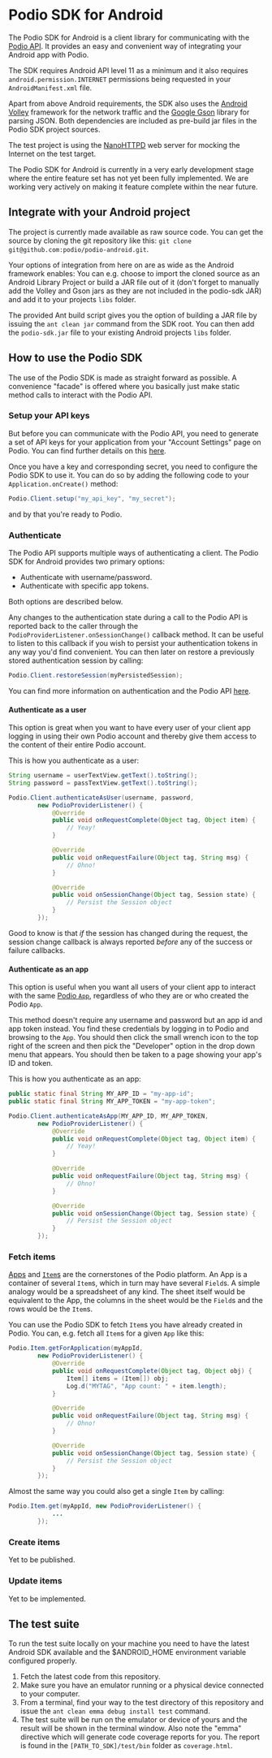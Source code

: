 # Podio SDK for Android #
The Podio SDK for Android is a client library for communicating with the [Podio API](https://developers.podio.com). It provides an easy and convenient way of integrating your Android app with Podio.

The SDK requires Android API level 11 as a minimum and it also requires  `android.permission.INTERNET` permissions being requested in your `AndroidManifest.xml` file.

Apart from above Android requirements, the SDK also uses the [Android Volley](https://android.googlesource.com/platform/frameworks/volley/) framework for the network traffic and the [Google Gson](https://code.google.com/p/google-gson/) library for parsing JSON. Both dependencies are included as pre-build jar files in the Podio SDK project sources.

The test project is using the [NanoHTTPD](http://nanohttpd.com/) web server for mocking the Internet on the test target.

The Podio SDK for Android is currently in a very early development stage where the entire feature set has not yet been fully implemented. We are working very actively on making it feature complete within the near future.

## Integrate with your Android project ##
The project is currently made available as raw source code. You can get the source by cloning the git repository like this: `git clone git@github.com:podio/podio-android.git`.

Your options of integration from here on are as wide as the Android framework enables: You can e.g. choose to import the cloned source as an Android Library Project or build a JAR file out of it (don't forget to manually add the Volley and Gson jars as they are not included in the podio-sdk JAR) and add it to your projects `libs` folder.

The provided Ant build script gives you the option of building a JAR file by issuing the `ant clean jar` command from the SDK root. You can then add the `podio-sdk.jar` file to your existing Android projects `libs` folder.

## How to use the Podio SDK ##
The use of the Podio SDK is made as straight forward as possible. A convenience "facade" is offered where you basically just make static method calls to interact with the Podio API.

### Setup your API keys ###
But before you can communicate with the Podio API, you need to generate a set of API keys for your application from your "Account Settings" page on Podio. You can find further details on this [here](https://developers.podio.com/api-key).

Once you have a key and corresponding secret, you need to configure the Podio SDK to use it. You can do so by adding the following code to your `Application.onCreate()` method:

```java
Podio.Client.setup("my_api_key", "my_secret");
```

and by that you're ready to Podio.

### Authenticate ###
The Podio API supports multiple ways of authenticating a client. The Podio SDK for Android provides two primary options:

* Authenticate with username/password.
* Authenticate with specific app tokens.

Both options are described below.

Any changes to the authentication state during a call to the Podio API is reported back to the caller through the `PodioProviderListener.onSessionChange()` callback method. It can be useful to listen to this callback if you wish to persist your authentication tokens in any way you'd find convenient. You can then later on restore a previously stored authentication session by calling:

```java
Podio.Client.restoreSession(myPersistedSession);
```

You can find more information on authentication and the Podio API [here](https://developers.podio.com/authentication).

#### Authenticate as a user ####
This option is great when you want to have every user of your client app logging in using their own Podio account and thereby give them access to the content of their entire Podio account.

This is how you authenticate as a user:

```java
String username = userTextView.getText().toString();
String password = passTextView.getText().toString();

Podio.Client.authenticateAsUser(username, password,
        new PodioProviderListener() {
            @Override
            public void onRequestComplete(Object tag, Object item) {
                // Yeay!
            }

            @Override
            public void onRequestFailure(Object tag, String msg) {
                // Ohno!
            }

            @Override
            public void onSessionChange(Object tag, Session state) {
                // Persist the Session object
            }
        });
```

Good to know is that *if* the session has changed during the request, the session change callback is always reported *before* any of the success or failure callbacks.

#### Authenticate as an app ####
This option is useful when you want all users of your client app to interact with the same [Podio `App`](https://developers.podio.com/doc/applications), regardless of who they are or who created the Podio `App`. 

This method doesn't require any username and password but an app id and app token instead. You find these credentials by logging in to Podio and browsing to the `App`. You should then click the small wrench icon to the top right of the screen and then pick the "Developer" option in the drop down menu that appears. You should then be taken to a page showing your app's ID and token.

This is how you authenticate as an app:

```java
public static final String MY_APP_ID = "my-app-id";
public static final String MY_APP_TOKEN = "my-app-token";

Podio.Client.authenticateAsApp(MY_APP_ID, MY_APP_TOKEN,
        new PodioProviderListener() {
            @Override
            public void onRequestComplete(Object tag, Object item) {
                // Yeay!
            }

            @Override
            public void onRequestFailure(Object tag, String msg) {
                // Ohno!
            }

            @Override
            public void onSessionChange(Object tag, Session state) {
                // Persist the Session object
            }
        });
```

### Fetch items ###
[Apps](https://developers.podio.com/doc/applications) and [`Item`s](https://developers.podio.com/doc/items) are the cornerstones of the Podio platform. An App is a container of several `Item`s, which in turn may have several `Field`s. A simple analogy would be a spreadsheet of any kind. The sheet itself would be equivalent to the App, the columns in the sheet would be the `Field`s and the rows would be the `Item`s.

You can use the Podio SDK to fetch `Item`s you have already created in Podio. You can, e.g. fetch all `Item`s for a given `App` like this:

```java
Podio.Item.getForApplication(myAppId,
        new PodioProviderListener() {
            @Override
            public void onRequestComplete(Object tag, Object obj) {
                Item[] items = (Item[]) obj;
                Log.d("MYTAG", "App count: " + item.length);
            }

            @Override
            public void onRequestFailure(Object tag, String msg) {
                // Ohno!
            }

            @Override
            public void onSessionChange(Object tag, Session state) {
                // Persist the Session object
            }
        });
```

Almost the same way you could also get a single `Item` by calling:

```java
Podio.Item.get(myAppId, new PodioProviderListener() {
            ...
        });
```

### Create items ###
Yet to be published.

### Update items ###
Yet to be implemented.

## The test suite ##
To run the test suite locally on your machine you need to have the latest Android SDK available and the $ANDROID_HOME environment variable configured properly.

1. Fetch the latest code from this repository.
1. Make sure you have an emulator running or a physical device connected to your computer.
1. From a terminal, find your way to the test directory of this repository and issue the `ant clean emma debug install test` command.
1. The test suite will be run on the emulator or device of yours and the result will be shown in the terminal window. Also note the "emma" directive which will generate code coverage reports for you. The report is found in the `[PATH_TO_SDK]/test/bin` folder as `coverage.html`.
